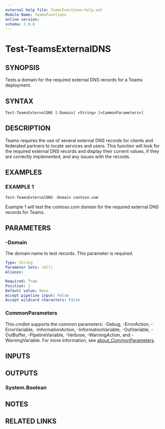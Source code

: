 ```yaml
---
external help file: TeamsFunctions-help.xml
Module Name: TeamsFunctions
online version:
schema: 2.0.0
---
```


# Test-TeamsExternalDNS

## SYNOPSIS
Tests a domain for the required external DNS records for a Teams deployment.

## SYNTAX

```
Test-TeamsExternalDNS [-Domain] <String> [<CommonParameters>]
```

## DESCRIPTION
Teams requires the use of several external DNS records for clients and federated
partners to locate services and users.
This function will look for the required external DNS records
and display their current values, if they are correctly implemented, and any issues with the records.

## EXAMPLES

### EXAMPLE 1
```
Test-TeamsExternalDNS -Domain contoso.com
```

Example 1 will test the contoso.com domain for the required external DNS records for Teams.

## PARAMETERS

### -Domain
The domain name to test records.
This parameter is required.

```yaml
Type: String
Parameter Sets: (All)
Aliases:

Required: True
Position: 1
Default value: None
Accept pipeline input: False
Accept wildcard characters: False
```

### CommonParameters
This cmdlet supports the common parameters: -Debug, -ErrorAction, -ErrorVariable, -InformationAction, -InformationVariable, -OutVariable, -OutBuffer, -PipelineVariable, -Verbose, -WarningAction, and -WarningVariable. For more information, see [about_CommonParameters](http://go.microsoft.com/fwlink/?LinkID=113216).

## INPUTS

## OUTPUTS

### System.Boolean
## NOTES

## RELATED LINKS
